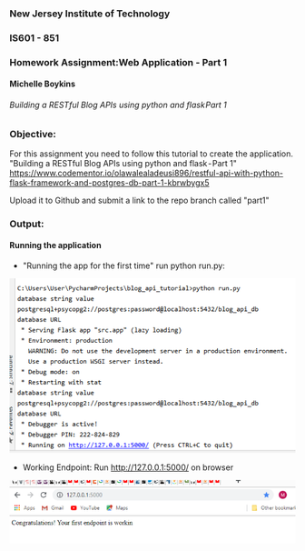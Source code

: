 ### New Jersey Institute of Technology
### IS601 - 851
### Homework Assignment:Web Application - Part 1
#### Michelle Boykins
###### Building a RESTful Blog APIs using python and flask Part 1



### Objective:

For this assignment you need to follow this tutorial to create the application.
"Building a RESTful Blog APIs using python and flask - Part 1"
https://www.codementor.io/olawalealadeusi896/restful-api-with-python-flask-framework-and-postgres-db-part-1-kbrwbygx5

Upload it to Github and submit a link to the repo branch called "part1"



### Output:
#### Running the application  
* "Running the app for the first time" run python run.py:  

![](https://github.com/shellynj/blog_api/blob/master/src/images/1python_run_py.png)


* Working Endpoint:   Run http://127.0.0.1:5000/ on  browser  

![](https://github.com/shellynj/blog_api/blob/master/src/images/2first_endpoint.png) 












